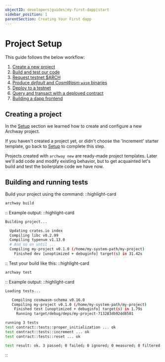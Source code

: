 ```yaml
---
objectID: developers|guides|my-first-dapp|start
sidebar_position: 1
parentSection: Creating Your First dapp
---
```


# Project Setup

This guide follows the below workflow:

1. [Create a new project](#creating-a-project)
2. [Build and test our code](#building-and-running-tests)
3. [Request testnet $ARCH](./faucet.md)
4. [Produce _default_ and _CosmWasm_ `wasm` binaries](./wasm.md)
5. [Deploy to a testnet](./deploy.md)
6. [Query and transact with a deployed contract](./interact.md)
7. [Building a dapp frontend](./dapp.md)

## Creating a project

In the [Setup](../../getting-started/setup.md) section we learned how to create and configure a new Archway project.

If you haven't created a project yet, or didn't choose the 'Increment' starter template, go back to [Setup](../../getting-started/setup.md) to complete this step.

Projects created with `archway new` are ready-made project templates. Later we'll add code and modify existing behavior, but to get acquainted let's build and test the boilerplate code we have now.

## Building and running tests

Build your project using the command:
::highlight-card

```bash
archway build
```

::
Example output:
::highlight-card

```bash
Building project...

  Updating crates.io index
  Compiling libc v0.2.99
  Compiling typenum v1.13.0
  # And so on until ...
  Compiling my-project v0.1.0 (/home/my-system-path/my-project)
    Finished dev [unoptimized + debuginfo] target(s) in 31.42s
```

::
Test your build like this:
::highlight-card

```bash
archway test
```

::
Example output:
::highlight-card

```bash
Loading tests...

   Compiling cosmwasm-schema v0.16.0
   Compiling my-project v0.1.0 (/home/my-system-path/my-project)
    Finished test [unoptimized + debuginfo] target(s) in 1.79s
     Running target/debug/deps/my-project-713283db92dd8501

running 3 tests
test contract::tests::proper_initialization ... ok
test contract::tests::increment ... ok
test contract::tests::reset ... ok

test result: ok. 3 passed; 0 failed; 0 ignored; 0 measured; 0 filtered out; finished in 0.00s
```

::
